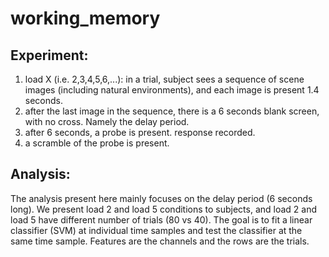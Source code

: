 # working_memory

## Experiment:
1. load X (i.e. 2,3,4,5,6,...): in a trial, subject sees a sequence of scene images (including natural environments), and each image is present 1.4 seconds. 
2. after the last image in the sequence, there is a 6 seconds blank screen, with no cross. Namely the delay period.
3. after 6 seconds, a probe is present. response recorded.
4. a scramble of the probe is present. 

## Analysis:
The analysis present here mainly focuses on the delay period (6 seconds long). We present load 2 and load 5 conditions to subjects, and load 2 and load 5 have different number of trials (80 vs 40). The goal is to fit a linear classifier (SVM) at individual time samples and test the classifier at the same time sample. Features are the channels and the rows are the trials. 

